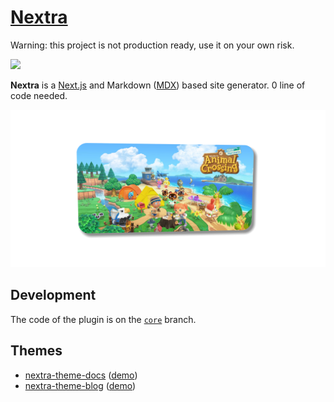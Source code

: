 # [Nextra](https://nextra.vercel.app)

Warning: this project is not production ready, use it on your own risk.

[![](https://vercel.com/button)](https://vercel.com/import/git?s=https%3A%2F%2Fgithub.com%2Fshuding%2Fnextra&c=1)

**Nextra** is a [Next.js](https://nextjs.org) and Markdown ([MDX](https://mdxjs.com)) based site generator. 0 line of code needed.

![](/public/demo.png)

## Development

The code of the plugin is on the [`core`](https://github.com/shuding/nextra/tree/core) branch.

## Themes

- [nextra-theme-docs](https://github.com/vercel/swr-site) ([demo](https://swr.vercel.app))
- [nextra-theme-blog](https://github.com/shuding/site) ([demo](https://shud.in))
